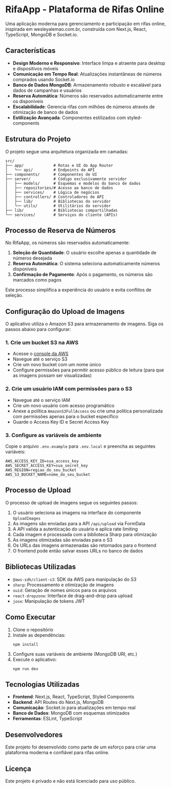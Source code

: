 # RifaApp - Plataforma de Rifas Online

Uma aplicação moderna para gerenciamento e participação em rifas online, inspirada em wesleyalemao.com.br, construída com Next.js, React, TypeScript, MongoDB e Socket.io.

## Características

- **Design Moderno e Responsivo**: Interface limpa e atraente para desktop e dispositivos móveis
- **Comunicação em Tempo Real**: Atualizações instantâneas de números comprados usando Socket.io
- **Banco de Dados MongoDB**: Armazenamento robusto e escalável para dados de campanhas e usuários
- **Reserva Automática**: Números são reservados automaticamente entre os disponíveis
- **Escalabilidade**: Gerencia rifas com milhões de números através de otimização de banco de dados
- **Estilização Avançada**: Componentes estilizados com styled-components

## Estrutura do Projeto

O projeto segue uma arquitetura organizada em camadas:

```
src/
├── app/             # Rotas e UI do App Router
│   └── api/         # Endpoints de API  
├── components/      # Componentes de UI
├── server/          # Código exclusivamente servidor
│   ├── models/      # Esquemas e modelos do banco de dados
│   ├── repositories/# Acesso ao banco de dados 
│   ├── services/    # Lógica de negócios
│   ├── controllers/ # Controladores de API
│   ├── lib/         # Bibliotecas do servidor
│   └── utils/       # Utilitários do servidor
├── lib/             # Bibliotecas compartilhadas
└── services/        # Serviços do cliente (APIs)
```

## Processo de Reserva de Números

No RifaApp, os números são reservados automaticamente:

1. **Seleção de Quantidade**: O usuário escolhe apenas a quantidade de números desejada
2. **Reserva Automática**: O sistema seleciona automaticamente números disponíveis
3. **Confirmação de Pagamento**: Após o pagamento, os números são marcados como pagos

Este processo simplifica a experiência do usuário e evita conflitos de seleção.

## Configuração do Upload de Imagens

O aplicativo utiliza o Amazon S3 para armazenamento de imagens. Siga os passos abaixo para configurar:

### 1. Crie um bucket S3 na AWS

- Acesse o [console da AWS](https://aws.amazon.com/console/)
- Navegue até o serviço S3
- Crie um novo bucket com um nome único
- Configure permissões para permitir acesso público de leitura (para que as imagens possam ser visualizadas)

### 2. Crie um usuário IAM com permissões para o S3

- Navegue até o serviço IAM
- Crie um novo usuário com acesso programático
- Anexe a política `AmazonS3FullAccess` ou crie uma política personalizada com permissões apenas para o bucket específico
- Guarde o Access Key ID e Secret Access Key

### 3. Configure as variáveis de ambiente

Copie o arquivo `.env.example` para `.env.local` e preencha as seguintes variáveis:

```
AWS_ACCESS_KEY_ID=sua_access_key
AWS_SECRET_ACCESS_KEY=sua_secret_key
AWS_REGION=regiao_do_seu_bucket
AWS_S3_BUCKET_NAME=nome_do_seu_bucket
```

## Processo de Upload

O processo de upload de imagens segue os seguintes passos:

1. O usuário seleciona as imagens na interface do componente `UploadImages`
2. As imagens são enviadas para a API `/api/upload` via FormData
3. A API valida a autenticação do usuário e aplica rate limiting
4. Cada imagem é processada com a biblioteca Sharp para otimização
5. As imagens otimizadas são enviadas para o S3
6. Os URLs das imagens armazenadas são retornados para o frontend
7. O frontend pode então salvar esses URLs no banco de dados

## Bibliotecas Utilizadas

- `@aws-sdk/client-s3`: SDK da AWS para manipulação do S3
- `sharp`: Processamento e otimização de imagens
- `uuid`: Geração de nomes únicos para os arquivos
- `react-dropzone`: Interface de drag-and-drop para upload
- `jose`: Manipulação de tokens JWT

## Como Executar

1. Clone o repositório
2. Instale as dependências:
   ```
   npm install
   ```
3. Configure suas variáveis de ambiente (MongoDB URI, etc.)
4. Execute o aplicativo:
   ```
   npm run dev
   ```

## Tecnologias Utilizadas

- **Frontend**: Next.js, React, TypeScript, Styled Components
- **Backend**: API Routes do Next.js, MongoDB
- **Comunicação**: Socket.io para atualizações em tempo real
- **Banco de Dados**: MongoDB com esquemas otimizados
- **Ferramentas**: ESLint, TypeScript

## Desenvolvedores

Este projeto foi desenvolvido como parte de um esforço para criar uma plataforma moderna e confiável para rifas online.

## Licença

Este projeto é privado e não está licenciado para uso público.
